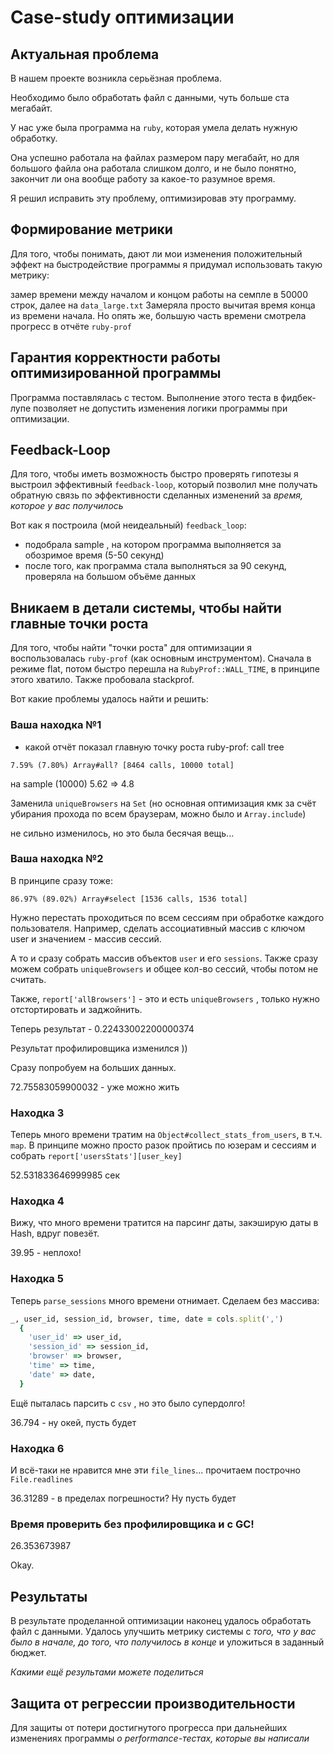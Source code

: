 # Case-study оптимизации

## Актуальная проблема
В нашем проекте возникла серьёзная проблема.

Необходимо было обработать файл с данными, чуть больше ста мегабайт.

У нас уже была программа на `ruby`, которая умела делать нужную обработку.

Она успешно работала на файлах размером пару мегабайт, но для большого файла она работала слишком долго, и не было понятно, закончит ли она вообще работу за какое-то разумное время.

Я решил исправить эту проблему, оптимизировав эту программу.

## Формирование метрики
Для того, чтобы понимать, дают ли мои изменения положительный эффект на быстродействие программы я придумал использовать такую метрику:

замер времени между началом и концом работы на семпле в 50000 строк, далее на `data_large.txt`
Замеряла просто вычитая время конца из времени начала. Но опять же, большую часть времени смотрела прогресс в отчёте `ruby-prof`

## Гарантия корректности работы оптимизированной программы
Программа поставлялась с тестом. Выполнение этого теста в фидбек-лупе позволяет не допустить изменения логики программы при оптимизации.

## Feedback-Loop
Для того, чтобы иметь возможность быстро проверять гипотезы я выстроил эффективный `feedback-loop`, который позволил мне получать обратную связь по эффективности сделанных изменений за *время, которое у вас получилось*

Вот как я построила (мой неидеальный) `feedback_loop`:

- подобрала sample , на котором программа выполняется за обозримое время (5-50 секунд)
- после того, как программа стала выполняться за 90 секунд, проверяла на большом объёме данных

## Вникаем в детали системы, чтобы найти главные точки роста
Для того, чтобы найти "точки роста" для оптимизации я воспользовалась `ruby-prof` (как основным инструментом).
Сначала в режиме flat, потом быстро перешла на `RubyProf::WALL_TIME`, в принципе этого хватило. Также пробовала stackprof.

Вот какие проблемы удалось найти и решить:

### Ваша находка №1
- какой отчёт показал главную точку роста
ruby-prof: call tree
```
7.59% (7.80%) Array#all? [8464 calls, 10000 total] 
```
на sample (10000)
5.62 => 4.8

Заменила `uniqueBrowsers` на `Set` (но основная оптимизация кмк за счёт убирания прохода по всем браузерам, можно было и `Array.include`)

не сильно изменилось, но это была бесячая вещь...

### Ваша находка №2

В принципе сразу тоже:

```
86.97% (89.02%) Array#select [1536 calls, 1536 total] 
```

Нужно перестать проходиться по всем сессиям при обработке каждого пользователя.
Например, сделать ассоциативный массив с ключом user и значением - массив сессий.

А то и сразу собрать массив объектов `user` и его `sessions`.
Также сразу можем собрать `uniqueBrowsers` и общее кол-во сессий, чтобы потом не считать.

Также, `report['allBrowsers']` - это и есть  `uniqueBrowsers` , только нужно отстортировать и заджойнить.

Теперь результат -  0.22433002200000374

Результат профилировщика изменился ))

Сразу попробуем на больших данных.

72.75583059900032 - уже можно жить

### Находка 3

Теперь много времени тратим на `Object#collect_stats_from_users`, в т.ч. `map`.
В принципе можно просто разок пройтись по юзерам и сессиям и собрать `report['usersStats'][user_key]`

52.531833646999985 сек

### Находка 4

Вижу, что много времени тратится на парсинг даты, закэширую даты в Hash, вдруг повезёт.

39.95 - неплохо!

### Находка 5

Теперь `parse_sessions` много времени отнимает.
Сделаем без массива:

```ruby
_, user_id, session_id, browser, time, date = cols.split(',')
  {
    'user_id' => user_id,
    'session_id' => session_id,
    'browser' => browser,
    'time' => time,
    'date' => date,
  }
```

Ещё пыталась парсить с `csv` , но это было супердолго!

36.794 - ну окей, пусть будет 

### Находка 6

И всё-таки не нравится мне эти `file_lines`...
прочитаем построчно `File.readlines`

36.31289 - в пределах погрешности? Ну пусть будет

### Время проверить без профилировщика и с GC!

26.353673987

Okay.

## Результаты
В результате проделанной оптимизации наконец удалось обработать файл с данными.
Удалось улучшить метрику системы с *того, что у вас было в начале, до того, что получилось в конце* и уложиться в заданный бюджет.

*Какими ещё результами можете поделиться*

## Защита от регрессии производительности
Для защиты от потери достигнутого прогресса при дальнейших изменениях программы *о performance-тестах, которые вы написали*

